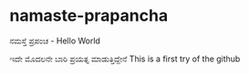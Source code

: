 # namaste-prapancha
ನಮಸ್ತೆ ಪ್ರಪಂಚ - Hello World

ಇದೇ ಮೊದಲನೇ ಬಾರಿ ಪ್ರಯತ್ನ ಮಾಡುತ್ತಿದ್ದೇನೆ
This is a first try of the github
